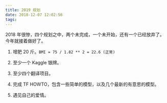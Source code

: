 ```yaml
---
title: 2019 规划
date: 2018-12-07 12:02:56
tags:
---
```


2018 年很惨，四个规划之中，两个未完成，一个未开始，还有一个已经放弃了。今年就接着做好了。

1.  增肥 20 斤。`BMI = 75 / 1.82 ** 2 = 22.6 (正常)`

2.  至少一个 Kaggle 银牌。

3.  至少四个翻译项目。

4.  完成 TF HOWTO，包含一些简单的模型，以及几个最新的有意思的模型。

5.  遇见自己的爱情。
